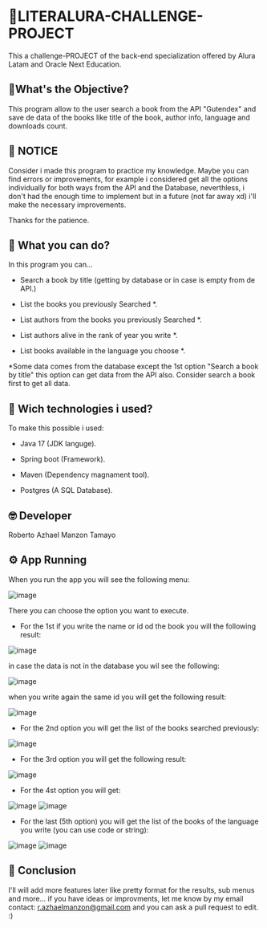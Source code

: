 
# 🚀LITERALURA-CHALLENGE-PROJECT

This a challenge-PROJECT of the back-end specialization offered by Alura Latam and Oracle Next Education.




## 🧐What's the Objective?

This program allow to the user search a book from the API "Gutendex" and save de data of the books like title of the book, author info, language and downloads count. 






## 📢 NOTICE

Consider i made this program to practice my knowledge. Maybe you can find errors or improvements, for example i considered get all the options individually for both ways from the API and the Database, neverthless, i don't had the enough time to implement but in a future (not far away xd) i'll make the necessary improvements.

Thanks for the patience.
## 👀 What you can do?

In this program you can...

- Search a book by title (getting by database or in case is empty from de API.)

- List the books you previously Searched *.

- List authors from the books you previously Searched *.

- List authors alive in the rank of year you write *. 

- List books available in the language you choose *.






*Some data comes from the database except the 1st option "Search a book by title" this option can get data from the API also. Consider search a book first to get all data.
## 🧰 Wich technologies i used?
To make this possible i used:

- Java 17 (JDK languge).

- Spring boot (Framework).

- Maven (Dependency magnament tool).

- Postgres (A SQL Database).
## 🤓 Developer

Roberto Azhael Manzon Tamayo
## ⚙️ App Running
When you run the app you will see the following menu:

![image](https://github.com/AzhaelMz/CHALLENGE-LITERALURA/assets/158383050/4a779e3b-26a1-4605-95f1-01cd8997462f)

There you can choose the option you want to execute.

- For the 1st if you write the name or id od the book you will the following result:

![image](https://github.com/AzhaelMz/CHALLENGE-LITERALURA/assets/158383050/f315fb98-2b96-4f56-8e0b-4a795bb8393a)

in case the data is not in the database you wil see the following:

![image](https://github.com/AzhaelMz/CHALLENGE-LITERALURA/assets/158383050/8a91fdde-e234-4380-8cc8-f7f2cf9a673a)

when you write again the same id you will get the following result:

![image](https://github.com/AzhaelMz/CHALLENGE-LITERALURA/assets/158383050/197f732d-c721-4ec5-9019-cb7966bc5788)

- For the 2nd option you will get the list of the books searched previously:

![image](https://github.com/AzhaelMz/CHALLENGE-LITERALURA/assets/158383050/7367940c-e03b-4b87-8b60-57edc61395d6)

- For the 3rd option you will get the following result:

![image](https://github.com/AzhaelMz/CHALLENGE-LITERALURA/assets/158383050/e29e0915-80b0-4022-8ee3-d69ff919ded6)

- For the 4st option you will get:

![image](https://github.com/AzhaelMz/CHALLENGE-LITERALURA/assets/158383050/560da0cb-185e-45b6-88d7-5ebf2b01f877)
![image](https://github.com/AzhaelMz/CHALLENGE-LITERALURA/assets/158383050/d58f91eb-83c9-4e69-b095-b228289da114)

- For the last (5th option) you will get the list of the books of the language you write (you can use code or string):

![image](https://github.com/AzhaelMz/CHALLENGE-LITERALURA/assets/158383050/4e9f037b-67aa-4d67-9216-21a910c81e86)
![image](https://github.com/AzhaelMz/CHALLENGE-LITERALURA/assets/158383050/187e98c9-9188-4b05-ad7f-40778a30e035)

## 🫡 Conclusion 
I'll will add more features later like pretty format for the results, sub menus and more...
if you have ideas or improvments, let me know by my email contact: r.azhaelmanzon@gmail.com and
you can ask a pull request to edit. :)










